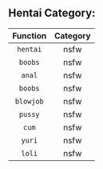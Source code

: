 ## Hentai Category:

|Function|Category|
|:--:|:--:|
|`hentai`|nsfw|
|`boobs`|nsfw|
|`anal`|nsfw|
|`boobs`|nsfw|
|`blowjob`|nsfw|
|`pussy`|nsfw|
|`cum`|nsfw|
|`yuri`|nsfw|
|`loli`|nsfw|
